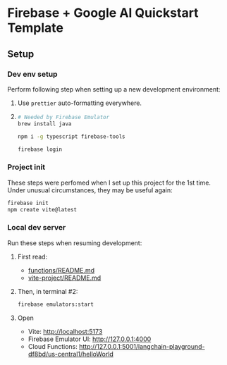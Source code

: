 # Firebase + Google AI Quickstart Template

## Setup

### Dev env setup

Perform following step when setting up a new development environment:

1. Use `prettier` auto-formatting everywhere.

2. ```bash
   # Needed by Firebase Emulator
   brew install java

   npm i -g typescript firebase-tools

   firebase login
   ```

### Project init

These steps were perfomed when I set up this project for the 1st time. Under unusual circumstances, they may be useful again:

```bash
firebase init
npm create vite@latest
```

### Local dev server

Run these steps when resuming development:

1. First read:

   - [functions/README.md](./vite-project/README.md)
   - [vite-project/README.md](./vite-project/README.md)

2. Then, in terminal #2:

   ```bash
   firebase emulators:start
   ```

3. Open

   - Vite: <http://localhost:5173>
   - Firebase Emulator UI: <http://127.0.0.1:4000>
   - Cloud Functions: <http://127.0.0.1:5001/langchain-playground-df8bd/us-central1/helloWorld>
